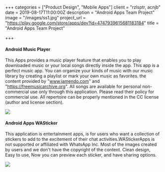 +++
categories = ["Product Design", "Mobile Apps"]
client = "rzlsptr, acnjb"
date = 2019-08-17T11:00:00Z
description = "Android Apps Team Project"
image = "/images/ss1.jpg"
project_url = "https://play.google.com/store/apps/dev?id=4747939615681183184"
title = "Android Apps Team Project"

+++
#### Android Music Player

This Apps provides a music player feature that enables you to play downloaded music or your local songs directly inside the app. This app is a perfect music app. You can organize your kinds of music with our music library by creating a playlist or mark your own music as favorites. the content provided by "www.jamendo.com" and "https://freemusicarchive.org". All songs are available for personal non-commercial use only through this application. Please read their policy for commercial use. All repertoire can be properly mentioned in the CC license (author and license section).

![](/images/andr-2.jpg)

#### Android Apps WASticker

This application is entertainment apps, is for users who want a collection of stickers to add to the excitement of their chat activities.WAStickerApps is not supported or affiliated with WhatsApp Inc. Most of the images created by users and we don't have the copyright of the content. Clean design, Easy to use, Now you can preview each sticker, and have sharing options.

![](/images/andr-1.jpg)